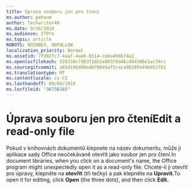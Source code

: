 ```yaml
---
title: Úprava souboru jen pro čtení
ms.author: pebaum
author: Techwriter40
ms.date: 9/10/2018
ms.audience: ITPro
ms.topic: article
ROBOTS: NOINDEX, NOFOLLOW
localization_priority: Normal
ms.assetid: 7fd02fc7-4aaf-4ae6-b514-ceda456b74e2
ms.openlocfilehash: 529338c7d83f16b2e003f0d46c404306e1ac39cc
ms.sourcegitcommit: a65d196d00adb70045af5caca9828fe44b951f61
ms.translationtype: MT
ms.contentlocale: cs-CZ
ms.lasthandoff: 09/04/2019
ms.locfileid: "36756165"
---
```

# <a name="edit-a-read-only-file"></a><span data-ttu-id="8938d-102">Úprava souboru jen pro čtení</span><span class="sxs-lookup"><span data-stu-id="8938d-102">Edit a read-only file</span></span>

<span data-ttu-id="8938d-103">Pokud v knihovnách dokumentů klepnete na název dokumentu, může ji aplikace sady Office neočekávaně otevřít jako soubor jen pro čtení.</span><span class="sxs-lookup"><span data-stu-id="8938d-103">In document libraries, when you click on a document's name, the Office program might unexpectedly open it as a read-only file.</span></span> <span data-ttu-id="8938d-104">Chcete-li ji otevřít pro úpravy, klepněte na **otevřít** (tři tečky) a pak klepněte na **Upravit.**</span><span class="sxs-lookup"><span data-stu-id="8938d-104">To open it for editing, click **Open** (the three dots), and then click **Edit.**</span></span>
  

